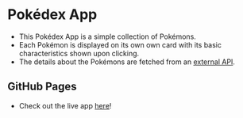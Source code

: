# Pokédex App
- This Pokédex App is a simple collection of Pokémons.
- Each Pokémon is displayed on its own own card with its basic characteristics shown upon clicking.
- The details about the Pokémons are fetched from an [external API](https://pokeapi.co/api/v2/pokemon/).

## GitHub Pages
- Check out the live app [here](https://vdevhub.github.io/pokedex-app/)!